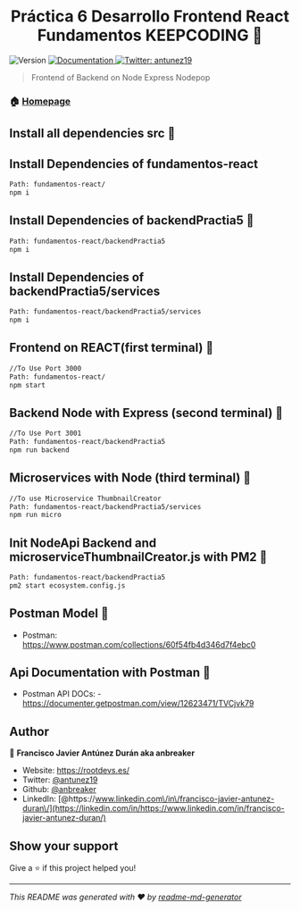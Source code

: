 <h1 align="center">Práctica 6 Desarrollo Frontend React Fundamentos KEEPCODING 👋</h1>
<p>
  <img alt="Version" src="https://img.shields.io/badge/version-0.1.0-blue.svg?cacheSeconds=2592000" />
  <a href="https://github.com/anbreaker/practica6FundamentosReact" target="_blank">
    <img alt="Documentation" src="https://img.shields.io/badge/documentation-yes-brightgreen.svg" />
  </a>
  <a href="https://twitter.com/antunez19" target="_blank">
    <img alt="Twitter: antunez19" src="https://img.shields.io/twitter/follow/antunez19.svg?style=social" />
  </a>
</p>

> Frontend of Backend on Node Express Nodepop

### 🏠 [Homepage](https://github.com/anbreaker/practica6FundamentosReact)

## Install all dependencies src 💾

## Install Dependencies of fundamentos-react

```sh
Path: fundamentos-react/
npm i
```

## Install Dependencies of backendPractia5 🔧

```sh
Path: fundamentos-react/backendPractia5
npm i
```

## Install Dependencies of backendPractia5/services

```sh
Path: fundamentos-react/backendPractia5/services
npm i
```

## Frontend on REACT(first terminal) 🔨

```sh
//To Use Port 3000
Path: fundamentos-react/
npm start
```

## Backend Node with Express (second terminal) 🔨

```sh
//To Use Port 3001
Path: fundamentos-react/backendPractia5
npm run backend
```

## Microservices with Node (third terminal) 🔨

```sh
//To use Microservice ThumbnailCreator
Path: fundamentos-react/backendPractia5/services
npm run micro
```

## Init NodeApi Backend and microserviceThumbnailCreator.js with PM2 🚀

```sh
Path: fundamentos-react/backendPractia5
pm2 start ecosystem.config.js
```

## Postman Model 📯

- Postman: https://www.postman.com/collections/60f54fb4d346d7f4ebc0

## Api Documentation with Postman 📨

- Postman API DOCs: - https://documenter.getpostman.com/view/12623471/TVCjvk79

## Author

👤 **Francisco Javier Antúnez Durán aka anbreaker**

- Website: https://rootdevs.es/
- Twitter: [@antunez19](https://twitter.com/antunez19)
- Github: [@anbreaker](https://github.com/anbreaker)
- LinkedIn: [@https:\/\/www.linkedin.com\/in\/francisco-javier-antunez-duran\/](https://linkedin.com/in/https://www.linkedin.com/in/francisco-javier-antunez-duran/)

## Show your support

Give a ⭐️ if this project helped you!

---

_This README was generated with ❤️ by [readme-md-generator](https://github.com/kefranabg/readme-md-generator)_
